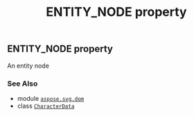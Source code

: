 ﻿---
title: ENTITY_NODE property
second_title: Aspose.SVG for Python via .NET API References
description: 
type: docs
weight: 310
url: /python-net/aspose.svg.dom/characterdata/entity_node/
is_root: false
---

## ENTITY_NODE property


An entity node

### See Also
* module [`aspose.svg.dom`](../../)
* class [`CharacterData`](/svg/python-net/aspose.svg.dom/characterdata)
